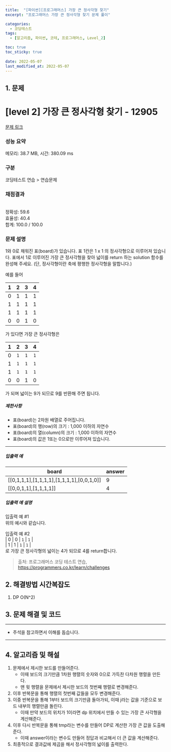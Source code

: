 ```yaml
---
title:  "[파이썬][프로그래머스] 가장 큰 정사각형 찾기"
excerpt: "프로그래머스 가장 큰 정사각형 찾기 문제 풀이"

categories:
  - 코딩테스트
tags:
  - [알고리즘, 파이썬, 코테, 프로그래머스, Level_2]

toc: true
toc_sticky: true
 
date: 2022-05-07
last_modified_at: 2022-05-07
---
```



## 1. 문제

# [level 2] 가장 큰 정사각형 찾기 - 12905 

[문제 링크](https://programmers.co.kr/learn/courses/30/lessons/12905) 

### 성능 요약

메모리: 38.7 MB, 시간: 380.09 ms

### 구분

코딩테스트 연습 > 연습문제

### 채점결과

<br/>정확성: 59.6<br/>효율성: 40.4<br/>합계: 100.0 / 100.0

### 문제 설명

<p>1와 0로 채워진 표(board)가 있습니다. 표 1칸은 1 x 1 의 정사각형으로 이루어져 있습니다. 표에서 1로 이루어진 가장 큰 정사각형을 찾아 넓이를 return 하는 solution 함수를 완성해 주세요. (단, 정사각형이란 축에 평행한 정사각형을 말합니다.)</p>

<p>예를 들어</p>
<table class="table">
        <thead><tr>
<th style="text-align: center">1</th>
<th style="text-align: center">2</th>
<th style="text-align: center">3</th>
<th style="text-align: center">4</th>
</tr>
</thead>
        <tbody><tr>
<td style="text-align: center">0</td>
<td style="text-align: center">1</td>
<td style="text-align: center">1</td>
<td style="text-align: center">1</td>
</tr>
<tr>
<td style="text-align: center">1</td>
<td style="text-align: center">1</td>
<td style="text-align: center">1</td>
<td style="text-align: center">1</td>
</tr>
<tr>
<td style="text-align: center">1</td>
<td style="text-align: center">1</td>
<td style="text-align: center">1</td>
<td style="text-align: center">1</td>
</tr>
<tr>
<td style="text-align: center">0</td>
<td style="text-align: center">0</td>
<td style="text-align: center">1</td>
<td style="text-align: center">0</td>
</tr>
</tbody>
      </table>
<p>가 있다면 가장 큰 정사각형은</p>
<table class="table">
        <thead><tr>
<th style="text-align: center">1</th>
<th style="text-align: center">2</th>
<th style="text-align: center">3</th>
<th style="text-align: center">4</th>
</tr>
</thead>
        <tbody><tr>
<td style="text-align: center">0</td>
<td style="text-align: center"><code>1</code></td>
<td style="text-align: center"><code>1</code></td>
<td style="text-align: center"><code>1</code></td>
</tr>
<tr>
<td style="text-align: center">1</td>
<td style="text-align: center"><code>1</code></td>
<td style="text-align: center"><code>1</code></td>
<td style="text-align: center"><code>1</code></td>
</tr>
<tr>
<td style="text-align: center">1</td>
<td style="text-align: center"><code>1</code></td>
<td style="text-align: center"><code>1</code></td>
<td style="text-align: center"><code>1</code></td>
</tr>
<tr>
<td style="text-align: center">0</td>
<td style="text-align: center">0</td>
<td style="text-align: center">1</td>
<td style="text-align: center">0</td>
</tr>
</tbody>
      </table>
<p>가 되며 넓이는 9가 되므로 9를 반환해 주면 됩니다.</p>

<h5>제한사항</h5>

<ul>
<li>표(board)는 2차원 배열로 주어집니다.</li>
<li>표(board)의 행(row)의 크기 : 1,000 이하의 자연수</li>
<li>표(board)의 열(column)의 크기 : 1,000 이하의 자연수</li>
<li>표(board)의 값은 1또는 0으로만 이루어져 있습니다.</li>
</ul>

<hr>

<h5>입출력 예</h5>
<table class="table">
        <thead><tr>
<th>board</th>
<th>answer</th>
</tr>
</thead>
        <tbody><tr>
<td>[[0,1,1,1],[1,1,1,1],[1,1,1,1],[0,0,1,0]]</td>
<td>9</td>
</tr>
<tr>
<td>[[0,0,1,1],[1,1,1,1]]</td>
<td>4</td>
</tr>
</tbody>
      </table>
<h5>입출력 예 설명</h5>

<p>입출력 예 #1<br>
위의 예시와 같습니다.</p>

<p>입출력 예 #2<br>
| 0 | 0 | <code>1</code> | <code>1</code> |<br>
| 1 | 1 | <code>1</code> | <code>1</code> | <br>
로 가장 큰 정사각형의 넓이는 4가 되므로 4를 return합니다.</p>


> 출처: 프로그래머스 코딩 테스트 연습, https://programmers.co.kr/learn/challenges

## 2. 해결방법 시간복잡도
1. DP O(N^2)


## 3. 문제 해결 및 코드
--- 

<script src="https://gist.github.com/cmblir/7e1a3f248b66987d45101534288a8211.js"></script>

- 주석을 참고하면서 이해를 돕습니다.
---

## 4. 알고리즘 및 해설

1. 문제에서 제시한 보드를 만들어준다.
    - 이때 보드의 크기만큼 1차원 행렬의 숫자와 0으로 가득찬 다차원 행렬을 만든다.
    - 맨 윗 행렬을 문제에서 제시한 보드의 첫번째 행렬로 변경해준다.
2. 이후 반복문을 통해 행렬의 첫번째 값들을 모두 변경해준다.
3. 이중 반복문을 통해 1부터 보드의 크기만큼 돌아가되, 이때 j라는 값을 기준으로 보드 내부의 행렬만큼 돌린다.
    - 이때 만약 보드의 위치가 1이라면 dp 위치에서 만들 수 있는 가장 큰 사각형을 계산해준다.
4. 이후 다시 반복문을 통해 tmp라는 변수를 만들어 DP로 계산한 가장 큰 값을 도출해준다.
    - 이때 answer이라는 변수도 만들어 정답과 비교해서 더 큰 값을 계산해준다.
5. 최종적으로 결과값에 제곱을 해서 정사각형의 넓이를 출력한다.